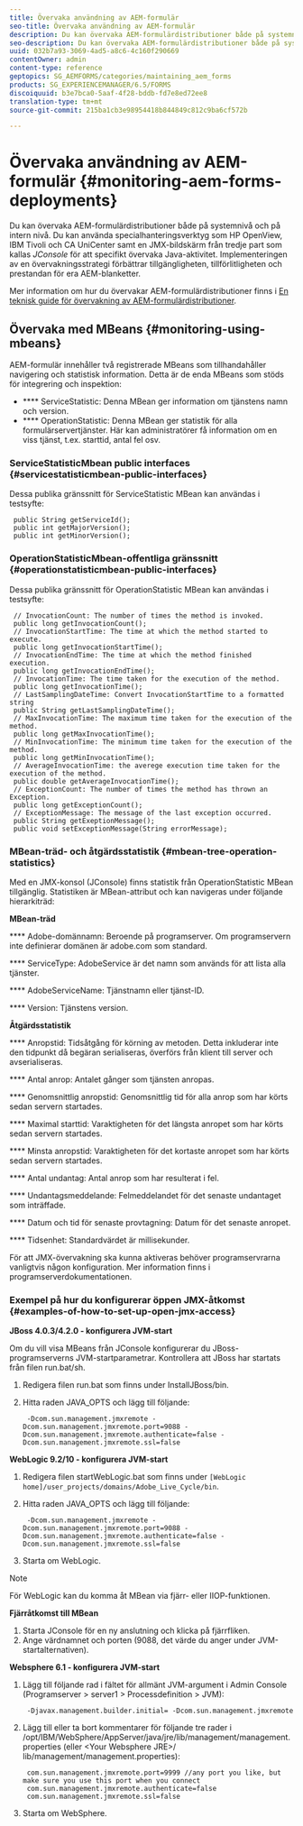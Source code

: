 ```yaml
---
title: Övervaka användning av AEM-formulär
seo-title: Övervaka användning av AEM-formulär
description: Du kan övervaka AEM-formulärdistributioner både på systemnivå och på intern nivå. Läs mer om hur du övervakar AEM-formulärdistributioner i det här dokumentet.
seo-description: Du kan övervaka AEM-formulärdistributioner både på systemnivå och på intern nivå. Läs mer om hur du övervakar AEM-formulärdistributioner i det här dokumentet.
uuid: 032b7a93-3069-4ad5-a8c6-4c160f290669
contentOwner: admin
content-type: reference
geptopics: SG_AEMFORMS/categories/maintaining_aem_forms
products: SG_EXPERIENCEMANAGER/6.5/FORMS
discoiquuid: b3e7bca0-5aaf-4f28-bddb-fd7e8ed72ee8
translation-type: tm+mt
source-git-commit: 215ba1cb3e98954418b844849c812c9ba6cf572b

---
```



# Övervaka användning av AEM-formulär {#monitoring-aem-forms-deployments}

Du kan övervaka AEM-formulärdistributioner både på systemnivå och på intern nivå. Du kan använda specialhanteringsverktyg som HP OpenView, IBM Tivoli och CA UniCenter samt en JMX-bildskärm från tredje part som kallas *JConsole* för att specifikt övervaka Java-aktivitet. Implementeringen av en övervakningsstrategi förbättrar tillgängligheten, tillförlitligheten och prestandan för era AEM-blanketter.

Mer information om hur du övervakar AEM-formulärdistributioner finns i [En teknisk guide för övervakning av AEM-formulärdistributioner](https://www.adobe.com/devnet/livecycle/pdfs/lc_monitoring_wp_ue.pdf).

## Övervaka med MBeans {#monitoring-using-mbeans}

AEM-formulär innehåller två registrerade MBeans som tillhandahåller navigering och statistisk information. Detta är de enda MBeans som stöds för integrering och inspektion:

* **** ServiceStatistic: Denna MBean ger information om tjänstens namn och version.
* **** OperationStatistic: Denna MBean ger statistik för alla formulärservertjänster. Här kan administratörer få information om en viss tjänst, t.ex. starttid, antal fel osv.

### ServiceStatisticMbean public interfaces {#servicestatisticmbean-public-interfaces}

Dessa publika gränssnitt för ServiceStatistic MBean kan användas i testsyfte:

```as3
 public String getServiceId();
 public int getMajorVersion();
 public int getMinorVersion();
```

### OperationStatisticMbean-offentliga gränssnitt {#operationstatisticmbean-public-interfaces}

Dessa publika gränssnitt för OperationStatistic MBean kan användas i testsyfte:

```as3
 // InvocationCount: The number of times the method is invoked.
 public long getInvocationCount();
 // InvocationStartTime: The time at which the method started to execute.
 public long getInvocationStartTime();
 // InvocationEndTime: The time at which the method finished execution.
 public long getInvocationEndTime();
 // InvocationTime: The time taken for the execution of the method.
 public long getInvocationTime();
 // LastSamplingDateTime: Convert InvocationStartTime to a formatted string
 public String getLastSamplingDateTime();
 // MaxInvocationTime: The maximum time taken for the execution of the method.
 public long getMaxInvocationTime();
 // MinInvocationTime: The minimum time taken for the execution of the method.
 public long getMinInvocationTime();
 // AverageInvocationTime: the averege execution time taken for the execution of the method.
 public double getAverageInvocationTime();
 // ExceptionCount: The number of times the method has thrown an Exception.
 public long getExceptionCount();
 // ExceptionMessage: The message of the last exception occurred.
 public String getExeptionMessage();
 public void setExceptionMessage(String errorMessage);
```

### MBean-träd- och åtgärdsstatistik {#mbean-tree-operation-statistics}

Med en JMX-konsol (JConsole) finns statistik från OperationStatistic MBean tillgänglig. Statistiken är MBean-attribut och kan navigeras under följande hierarkiträd:

**MBean-träd**

**** Adobe-domännamn: Beroende på programserver. Om programservern inte definierar domänen är adobe.com som standard.

**** ServiceType: AdobeService är det namn som används för att lista alla tjänster.

**** AdobeServiceName: Tjänstnamn eller tjänst-ID.

**** Version: Tjänstens version.

**Åtgärdsstatistik**

**** Anropstid: Tidsåtgång för körning av metoden. Detta inkluderar inte den tidpunkt då begäran serialiseras, överförs från klient till server och avserialiseras.

**** Antal anrop: Antalet gånger som tjänsten anropas.

**** Genomsnittlig anropstid: Genomsnittlig tid för alla anrop som har körts sedan servern startades.

**** Maximal starttid: Varaktigheten för det längsta anropet som har körts sedan servern startades.

**** Minsta anropstid: Varaktigheten för det kortaste anropet som har körts sedan servern startades.

**** Antal undantag: Antal anrop som har resulterat i fel.

**** Undantagsmeddelande: Felmeddelandet för det senaste undantaget som inträffade.

**** Datum och tid för senaste provtagning: Datum för det senaste anropet.

**** Tidsenhet: Standardvärdet är millisekunder.

För att JMX-övervakning ska kunna aktiveras behöver programservrarna vanligtvis någon konfiguration. Mer information finns i programserverdokumentationen.

### Exempel på hur du konfigurerar öppen JMX-åtkomst {#examples-of-how-to-set-up-open-jmx-access}

**JBoss 4.0.3/4.2.0 - konfigurera JVM-start**

Om du vill visa MBeans från JConsole konfigurerar du JBoss-programserverns JVM-startparametrar. Kontrollera att JBoss har startats från filen run.bat/sh.

1. Redigera filen run.bat som finns under InstallJBoss/bin.
1. Hitta raden JAVA_OPTS och lägg till följande:

   ```as3
    -Dcom.sun.management.jmxremote -Dcom.sun.management.jmxremote.port=9088 -Dcom.sun.management.jmxremote.authenticate=false -Dcom.sun.management.jmxremote.ssl=false
   ```

**WebLogic 9.2/10 - konfigurera JVM-start**

1. Redigera filen startWebLogic.bat som finns under `[WebLogic home]/user_projects/domains/Adobe_Live_Cycle/bin`.
1. Hitta raden JAVA_OPTS och lägg till följande:

   ```as3
    -Dcom.sun.management.jmxremote -Dcom.sun.management.jmxremote.port=9088 -Dcom.sun.management.jmxremote.authenticate=false -Dcom.sun.management.jmxremote.ssl=false
   ```

1. Starta om WebLogic.

>[!NOTE]
>
>För WebLogic kan du komma åt MBean via fjärr- eller IIOP-funktionen.

**Fjärråtkomst till MBean**

1. Starta JConsole för en ny anslutning och klicka på fjärrfliken.
1. Ange värdnamnet och porten (9088, det värde du anger under JVM-startalternativen).

**Websphere 6.1 - konfigurera JVM-start**

1. Lägg till följande rad i fältet för allmänt JVM-argument i Admin Console (Programserver > server1 > Processdefinition > JVM):

   ```as3
    -Djavax.management.builder.initial= -Dcom.sun.management.jmxremote
   ```

1. Lägg till eller ta bort kommentarer för följande tre rader i /opt/IBM/WebSphere/AppServer/java/jre/lib/management/management.properties (eller &lt;Your Websphere JRE>/ lib/management/management.properties):

   ```as3
    com.sun.management.jmxremote.port=9999 //any port you like, but make sure you use this port when you connect
    com.sun.management.jmxremote.authenticate=false
    com.sun.management.jmxremote.ssl=false
   ```

1. Starta om WebSphere.

